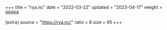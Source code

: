 +++
title = "rya.nc"
date = "2022-03-22"
updated = "2023-04-17"
weight = 96968

[extra]
source = "https://rya.nc/"
ratio = 8
size = 95
+++
